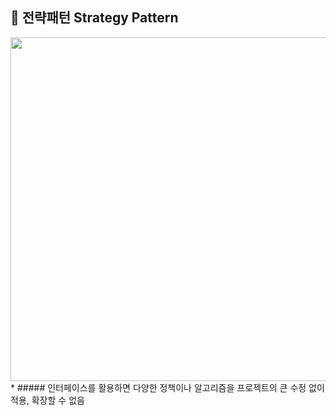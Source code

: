 ## :pushpin: 전략패턴 Strategy Pattern


<img src="https://user-images.githubusercontent.com/74708028/110081950-07a73400-7dd0-11eb-94f1-ff8d722b1bba.jpg" width="650" height="550"/>
* ##### 인터페이스를 활용하면 다양한 정책이나 알고리즘을 프로젝트의 큰 수정 없이 적용, 확장할 수 없음
